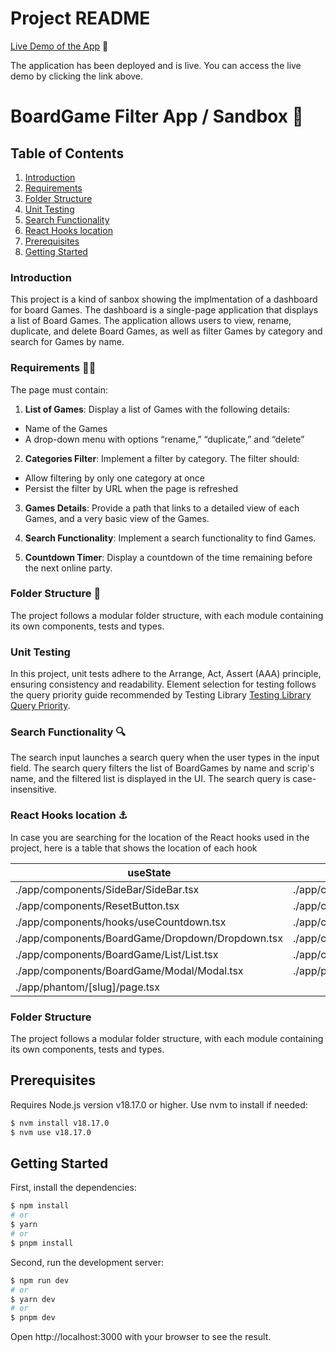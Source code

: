 # Project README

[Live Demo of the App](https://board-games-webapp.vercel.app/) 🚀

The application has been deployed and is live. You can access the live demo by clicking the link above.

# BoardGame Filter App / Sandbox 🚧

## Table of Contents

1. [Introduction](#introduction)
2. [Requirements](#requirements)
3. [Folder Structure](#folder-structure)
4. [Unit Testing](#unit-testing)
5. [Search Functionality](#search-functionality)
6. [React Hooks location](#react-hooks-location)
7. [Prerequisites](#prerequisites)
8. [Getting Started](#getting-started)

### Introduction

This project is a kind of sanbox showing the implmentation of a dashboard for board Games. The dashboard is a single-page application that displays a list of Board Games. The application allows users to view, rename, duplicate, and delete Board Games, as well as filter Games by category and search for Games by name.

### Requirements 👷‍♀️

The page must contain:

1. **List of Games**: Display a list of Games with the following details:

- Name of the Games
- A drop-down menu with options “rename,” “duplicate,” and “delete”

2. **Categories Filter**: Implement a filter by category. The filter should:

- Allow filtering by only one category at once
- Persist the filter by URL when the page is refreshed

3. **Games Details**: Provide a path that links to a detailed view of each Games, and a very basic view of the Games.

4. **Search Functionality**: Implement a search functionality to find Games.

5. **Countdown Timer**: Display a countdown of the time remaining before the next online party.

### Folder Structure 🏢

The project follows a modular folder structure, with each module containing its own components, tests and types.

### Unit Testing

In this project, unit tests adhere to the Arrange, Act, Assert (AAA) principle, ensuring consistency and readability. Element selection for testing follows the query priority guide recommended by Testing Library [Testing Library Query Priority](https://testing-library.com/docs/queries/about/#priority).

### Search Functionality 🔍

The search input launches a search query when the user types in the input field. The search query filters the list of BoardGames by name and scrip's name, and the filtered list is displayed in the UI. The search query is case-insensitive.

### React Hooks location ⚓️

In case you are searching for the location of the React hooks used in the project, here is a table that shows the location of each hook

| useState                                         | useEffect                                        | useContext                                       | useReducer                           | useRef                                           | useCallback                                |
| ------------------------------------------------ | ------------------------------------------------ | ------------------------------------------------ | ------------------------------------ | ------------------------------------------------ | ------------------------------------------ |
| ./app/components/SideBar/SideBar.tsx             | ./app/contexts/DashboardProvider.tsx             | ./app/components/SideBar/SideBar.tsx             | ./app/contexts/DashboardProvider.tsx | ./app/components/hooks/useCountdown.tsx          | ./app/components/BoardGame/List/List.tsx   |
| ./app/components/ResetButton.tsx                 | ./app/components/SideBar/SideBar.tsx             | ./app/components/ResetButton.tsx                 |                                      | ./app/components/BoardGame/Dropdown/Dropdown.tsx | ./app/components/BoardGame/Modal/Modal.tsx |
| ./app/components/hooks/useCountdown.tsx          | ./app/components/hooks/useCountdown.tsx          | ./app/components/BoardGame/Dropdown/Dropdown.tsx |                                      | ./app/components/BoardGame/Modal/Modal.tsx       |                                            |
| ./app/components/BoardGame/Dropdown/Dropdown.tsx | ./app/components/BoardGame/Dropdown/Dropdown.tsx | ./app/components/BoardGame/List/List.tsx         |                                      |                                                  |                                            |
| ./app/components/BoardGame/List/List.tsx         | ./app/components/BoardGame/Modal/Modal.tsx       | ./app/components/BoardGame/Modal/Modal.tsx       |                                      |                                                  |                                            |
| ./app/components/BoardGame/Modal/Modal.tsx       | ./app/phantom/[slug]/page.tsx                    |                                                  |                                      |                                                  |                                            |
| ./app/phantom/[slug]/page.tsx                    |                                                  |                                                  |                                      |                                                  |                                            |

### Folder Structure

The project follows a modular folder structure, with each module containing its own components, tests and types.

## Prerequisites

Requires Node.js version v18.17.0 or higher. Use nvm to install if needed:

```bash
$ nvm install v18.17.0
$ nvm use v18.17.0
```

## Getting Started

First, install the dependencies:

```bash
$ npm install
# or
$ yarn
# or
$ pnpm install

```

Second, run the development server:

```bash
$ npm run dev
# or
$ yarn dev
# or
$ pnpm dev
```

Open http://localhost:3000 with your browser to see the result.
